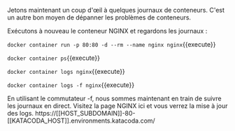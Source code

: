 Jetons maintenant un coup d'œil à quelques journaux de conteneurs. C'est un autre bon moyen de dépanner les problèmes de conteneurs.

Exécutons à nouveau le conteneur NGINX et regardons les journaux :

`docker container run -p 80:80 -d --rm --name nginx nginx`{{execute}}

`docker container ps`{{execute}}

`docker container logs nginx`{{execute}}

`docker container logs -f nginx`{{execute}}

En utilisant le commutateur -f, nous sommes maintenant en train de suivre les journaux en direct. Visitez la page NGINX ici et vous verrez la mise à jour des logs. https://[[HOST_SUBDOMAIN]]-80-[[KATACODA_HOST]].environments.katacoda.com/
